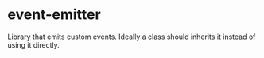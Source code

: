 # event-emitter
Library that emits custom events. Ideally a class should inherits it instead of using it directly.
